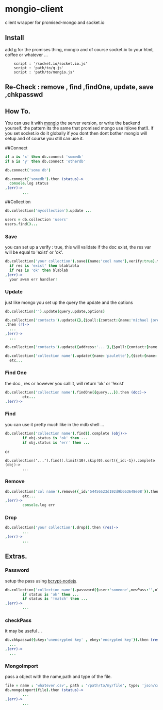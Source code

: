 # mongio-client
client wrapper for promised-mongo and socket.io
## Install

add [q](https://github.com/kriskowal/q) for the promises thing, mongio and of course socket.io to your html, coffee or whatever ...

        script : '/socket.io/socket.io.js'
        script : 'path/to/q.js'
        script : 'path/to/mongio.js'


## Re-Check : remove , find ,findOne, update, save ,chkpasswd

## How To.
You can use it with [mongio](https://github.com/cjaburto/mongio) the server version, or write the backend yourself.
the pattern its the same that promised mongo use it(love that!).
If you set socket.io do it globally if you dont then dont bother mongio will setup and of course you still can use it.

##Connect
``` coffee
if a is 'x' then db.connect 'somedb'
if a is 'y' then db.connect 'otherdb'
```

``` coffee
db.connect('some db')
```

``` coffee
db.connect('somedb').then (status)->
  console.log status
,(err)->
        ...
```
##Collection
```coffee
db.collection('mycollection').update ...
```
```coffee
users = db.collection 'users'
users.find()...
```

### Save
you can set up a verify : true, this will validate if the doc exist, the res var will be equal to 'exist' or 'ok'.

``` coffee
db.collection('your collection').save({name:'cool name'},verify:true).then (res)->
  if res is 'exist' then blablabla
  if res is 'ok' then blablab
,(err)->
  your awsm err handler!
```

### Update
just like mongo you set up the query the update and the options

``` coffee
db.collection('').update(query,update,options)
```

``` coffee
db.collection('contacts').update({},{$pull:{contact:{name:'michael jordan'}}},{multi:true})
.then (r)->
  ...
,(err)->
  ...
```

``` coffee
db.collection('contacts').update({address:'...'},{$pull:{contact:{name:'remi lacroix'}}}).then (r)-> ...
```

``` coffee
db.collection('collection name').update({name:'paulette'},{$set:{name:'new name'}}).then (res)->
  etc...
```

### Find One
the doc , res or however you call it, will return 'ok' or '!exist'
``` coffee
db.collection('collection name').findOne({query...}).then (doc)->
        etc...
.(err)->
```

### Find
you can use it pretty much like in the mdb shell ...

``` coffee
db.collection('collection name').find().complete (obj)->
        if obj.status is 'ok' then ...
        if obj.status is 'err' then ...
```
or

```
db.collection('...').find().limit(10).skip(0).sort({_id:-1}).complete (obj)->
        ...
```

### Remove

``` coffee
db.collection('col name').remove({_id:'54456623d192d9b663648e08'}).then (res)->
        etc...
,(err)->
        console.log err
```
### Drop
``` coffee
db.collection('your collection').drop().then (res)->
        ...
,(err)->
        ...
 ```
 
## Extras.

 
### Password
setup the pass using [bcrypt-nodejs](https://www.npmjs.com/package/bcrypt-nodejs).
 
``` coffee
db.collection('collection name').password({user:'someone',newPass:'',oldPass:''}).then (status)->
        if status is 'ok' then ...
        if status is '!match' then ...
,(err)->
        ...
```

### checkPass
it may be useful ...
``` coffee
db.chkpasswd({ukey:'unencrypted key' , ekey:'encrypted key'}).then (res)->
  ...
,(err)->
  ...
```

### MongoImport
pass a object with the name,path and type of the file.
``` coffee
file = name : 'whatever.csv', path : '/path/to/my/file', type: 'json/csv'
db.mongoimport(file).then (status)->
        ...
,(err)->
        ...
```
